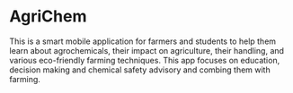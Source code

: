 # AgriChem
This is a smart mobile application for farmers and students to help them learn about agrochemicals, their impact on agriculture, their handling, and various eco-friendly farming techniques. This app focuses on education, decision making and chemical safety advisory and combing them with farming.
